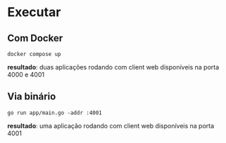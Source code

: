 # Executar

## Com Docker
```
docker compose up
```
**resultado**: duas aplicações rodando com client web disponíveis na porta 4000 e 4001

## Via binário
```
go run app/main.go -addr :4001
```
**resultado**: uma aplicação rodando com client web disponíveis na porta 4001